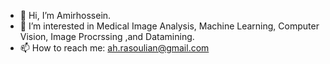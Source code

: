 - 👋 Hi, I’m Amirhossein.
- 👀 I’m interested in Medical Image Analysis, Machine Learning, Computer Vision, Image Procrssing ,and Datamining.
- 📫 How to reach me: ah.rasoulian@gmail.com

<!---
ah-rasoulian/ah-rasoulian is a ✨ special ✨ repository because its `README.md` (this file) appears on your GitHub profile.
You can click the Preview link to take a look at your changes.
--->

